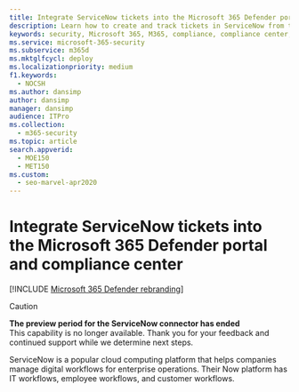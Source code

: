 ```yaml
---
title: Integrate ServiceNow tickets into the Microsoft 365 Defender portal and compliance center
description: Learn how to create and track tickets in ServiceNow from the Microsoft 365 Defender portal and compliance center.
keywords: security, Microsoft 365, M365, compliance, compliance center, security center, ServiceNow, tickets, tasks, SNOW, connection
ms.service: microsoft-365-security
ms.subservice: m365d
ms.mktglfcycl: deploy
ms.localizationpriority: medium
f1.keywords:
  - NOCSH
ms.author: dansimp
author: dansimp
manager: dansimp
audience: ITPro
ms.collection: 
  - m365-security
ms.topic: article
search.appverid: 
  - MOE150
  - MET150
ms.custom: 
  - seo-marvel-apr2020
---
```

# Integrate ServiceNow tickets into the Microsoft 365 Defender portal and compliance center

[!INCLUDE [Microsoft 365 Defender rebranding](../includes/microsoft-defender.md)]

>[!CAUTION]
>**The preview period for the ServiceNow connector has ended**<br>
>This capability is no longer available. Thank you for your feedback and continued support while we determine next steps.

ServiceNow is a popular cloud computing platform that helps companies manage digital workflows for enterprise operations. Their Now platform has IT workflows, employee workflows, and customer workflows.
